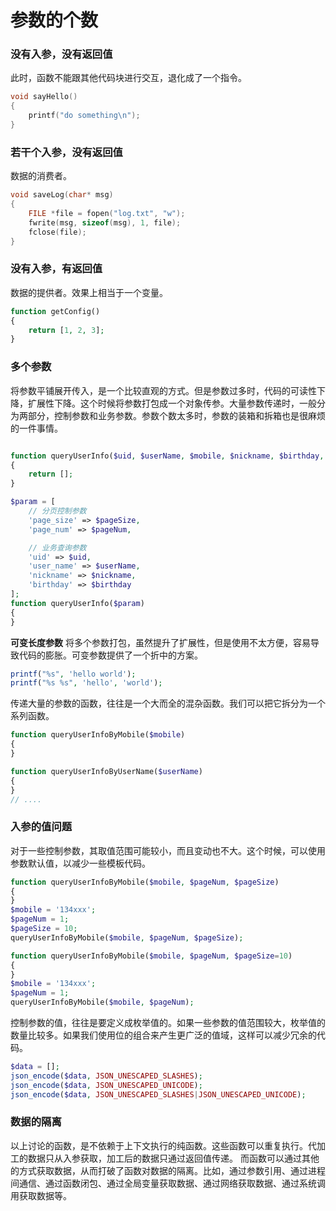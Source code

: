 
# 参数的个数

### 没有入参，没有返回值
此时，函数不能跟其他代码块进行交互，退化成了一个指令。
```c
void sayHello()
{
	printf("do something\n");
}
```

### 若干个入参，没有返回值
数据的消费者。
```c
void saveLog(char* msg)
{
	FILE *file = fopen("log.txt", "w");
    fwrite(msg, sizeof(msg), 1, file);
    fclose(file);
}
```

### 没有入参，有返回值
数据的提供者。效果上相当于一个变量。
```php
function getConfig()
{
	return [1, 2, 3];
}
```

### 多个参数
将参数平铺展开传入，是一个比较直观的方式。但是参数过多时，代码的可读性下降，扩展性下降。这个时候将参数打包成一个对象传参。大量参数传递时，一般分为两部分，控制参数和业务参数。参数个数太多时，参数的装箱和拆箱也是很麻烦的一件事情。
```php

function queryUserInfo($uid, $userName, $mobile, $nickname, $birthday, $pageSize, $pageNum)
{
	return [];
}

$param = [
    // 分页控制参数
    'page_size' => $pageSize,
    'page_num' => $pageNum,

    // 业务查询参数
    'uid' => $uid,
    'user_name' => $userName,
    'nickname' => $nickname,
    'birthday' => $birthday
];
function queryUserInfo($param)
{
}
```

**可变长度参数**
将多个参数打包，虽然提升了扩展性，但是使用不太方便，容易导致代码的膨胀。可变参数提供了一个折中的方案。
```php
printf("%s", 'hello world');
printf("%s %s", 'hello', 'world');
```

传递大量的参数的函数，往往是一个大而全的混杂函数。我们可以把它拆分为一个系列函数。
```php
function queryUserInfoByMobile($mobile)
{
}

function queryUserInfoByUserName($userName)
{
}
// ....
```

### 入参的值问题
对于一些控制参数，其取值范围可能较小，而且变动也不大。这个时候，可以使用参数默认值，以减少一些模板代码。
```php
function queryUserInfoByMobile($mobile, $pageNum, $pageSize)
{
}
$mobile = '134xxx';
$pageNum = 1;
$pageSize = 10;
queryUserInfoByMobile($mobile, $pageNum, $pageSize);

function queryUserInfoByMobile($mobile, $pageNum, $pageSize=10)
{
}
$mobile = '134xxx';
$pageNum = 1;
queryUserInfoByMobile($mobile, $pageNum);
```

控制参数的值，往往是要定义成枚举值的。如果一些参数的值范围较大，枚举值的数量比较多。如果我们使用位的组合来产生更广泛的值域，这样可以减少冗余的代码。
```php
$data = [];
json_encode($data, JSON_UNESCAPED_SLASHES);
json_encode($data, JSON_UNESCAPED_UNICODE);
json_encode($data, JSON_UNESCAPED_SLASHES|JSON_UNESCAPED_UNICODE);
```

### 数据的隔离
以上讨论的函数，是不依赖于上下文执行的纯函数。这些函数可以重复执行。代加工的数据只从入参获取，加工后的数据只通过返回值传递。
而函数可以通过其他的方式获取数据，从而打破了函数对数据的隔离。比如，通过参数引用、通过进程间通信、通过函数闭包、通过全局变量获取数据、通过网络获取数据、通过系统调用获取数据等。